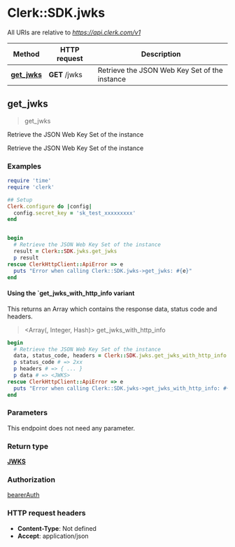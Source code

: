 # Clerk::SDK.jwks

All URIs are relative to *https://api.clerk.com/v1*

| Method | HTTP request | Description |
| ------ | ------------ | ----------- |
| [**get_jwks**](JWKSApi.md#get_jwks) | **GET** /jwks | Retrieve the JSON Web Key Set of the instance |


## get_jwks

> <JWKS> get_jwks

Retrieve the JSON Web Key Set of the instance

Retrieve the JSON Web Key Set of the instance

### Examples

```ruby
require 'time'
require 'clerk'

## Setup
Clerk.configure do |config|
  config.secret_key = 'sk_test_xxxxxxxxx'
end


begin
  # Retrieve the JSON Web Key Set of the instance
  result = Clerk::SDK.jwks.get_jwks
  p result
rescue ClerkHttpClient::ApiError => e
  puts "Error when calling Clerk::SDK.jwks->get_jwks: #{e}"
end
```

#### Using the `get_jwks_with_http_info variant

This returns an Array which contains the response data, status code and headers.

> <Array(<JWKS>, Integer, Hash)> get_jwks_with_http_info

```ruby
begin
  # Retrieve the JSON Web Key Set of the instance
  data, status_code, headers = Clerk::SDK.jwks.get_jwks_with_http_info
  p status_code # => 2xx
  p headers # => { ... }
  p data # => <JWKS>
rescue ClerkHttpClient::ApiError => e
  puts "Error when calling Clerk::SDK.jwks->get_jwks_with_http_info: #{e}"
end
```

### Parameters

This endpoint does not need any parameter.

### Return type

[**JWKS**](JWKS.md)

### Authorization

[bearerAuth](../README.md#bearerAuth)

### HTTP request headers

- **Content-Type**: Not defined
- **Accept**: application/json

